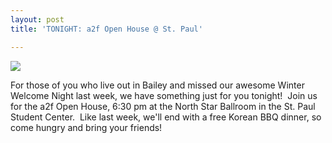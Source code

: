 ```yaml
---
layout: post
title: 'TONIGHT: a2f Open House @ St. Paul'

---
```


![](http://www.acts2fellowship.org/minnesota/wp-content/uploads/2011/01/splash-01.jpg)

For those of you who live out in Bailey and missed our awesome Winter Welcome Night last week, we have something just for you tonight!  Join us for the a2f Open House, 6:30 pm at the North Star Ballroom in the St. Paul Student Center.  Like last week, we'll end with a free Korean BBQ dinner, so come hungry and bring your friends!